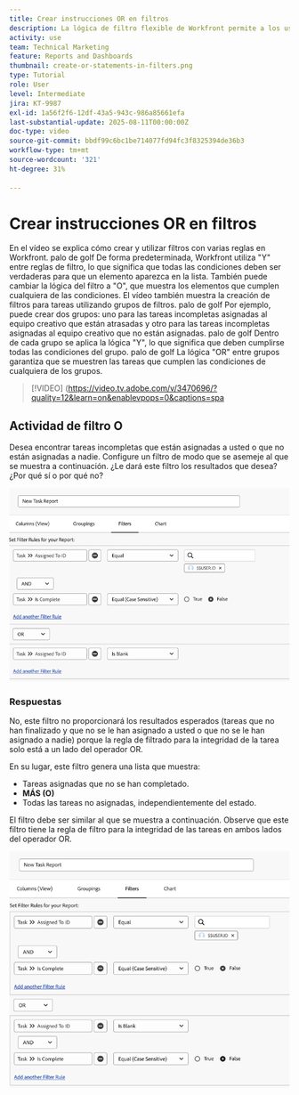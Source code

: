 ```yaml
---
title: Crear instrucciones OR en filtros
description: La lógica de filtro flexible de Workfront permite a los usuarios refinar las vistas de creación de informes utilizando reglas predeterminadas "Y", condiciones opcionales "O" y grupos de filtros organizados para criterios complejos.
activity: use
team: Technical Marketing
feature: Reports and Dashboards
thumbnail: create-or-statements-in-filters.png
type: Tutorial
role: User
level: Intermediate
jira: KT-9987
exl-id: 1a56f2f6-12df-43a5-943c-986a85661efa
last-substantial-update: 2025-08-11T00:00:00Z
doc-type: video
source-git-commit: bbdf99c6bc1be714077fd94fc3f8325394de36b3
workflow-type: tm+mt
source-wordcount: '321'
ht-degree: 31%

---
```


# Crear instrucciones OR en filtros

En el vídeo se explica cómo crear y utilizar filtros con varias reglas en Workfront. palo de golf De forma predeterminada, Workfront utiliza &quot;Y&quot; entre reglas de filtro, lo que significa que todas las condiciones deben ser verdaderas para que un elemento aparezca en la lista.
También puede cambiar la lógica del filtro a &quot;O&quot;, que muestra los elementos que cumplen cualquiera de las condiciones.
El vídeo también muestra la creación de filtros para tareas utilizando grupos de filtros. palo de golf Por ejemplo, puede crear dos grupos: uno para las tareas incompletas asignadas al equipo creativo que están atrasadas y otro para las tareas incompletas asignadas al equipo creativo que no están asignadas. palo de golf Dentro de cada grupo se aplica la lógica &quot;Y&quot;, lo que significa que deben cumplirse todas las condiciones del grupo. palo de golf La lógica &quot;OR&quot; entre grupos garantiza que se muestren las tareas que cumplen las condiciones de cualquiera de los grupos.

>[!VIDEO] (https://video.tv.adobe.com/v/3470696/?quality=12&learn=on&enablevpops=0&captions=spa

## Actividad de filtro O

Desea encontrar tareas incompletas que están asignadas a usted o que no están asignadas a nadie. Configure un filtro de modo que se asemeje al que se muestra a continuación. ¿Le dará este filtro los resultados que desea? ¿Por qué sí o por qué no?

![Una imagen de una instrucción O creada incorrectamente en [!DNL Workfront]](assets/or-statement-your-turn-1.png)

### Respuestas

No, este filtro no proporcionará los resultados esperados (tareas que no han finalizado y que no se le han asignado a usted o que no se le han asignado a nadie) porque la regla de filtrado para la integridad de la tarea solo está a un lado del operador OR.

En su lugar, este filtro genera una lista que muestra:

* Tareas asignadas que no se han completado.
* **MÁS (O)**
* Todas las tareas no asignadas, independientemente del estado.

El filtro debe ser similar al que se muestra a continuación. Observe que este filtro tiene la regla de filtro para la integridad de las tareas en ambos lados del operador OR.

![Una imagen de una instrucción O creada correctamente en [!DNL Workfront]](assets/or-statement-your-turn-2.png)

